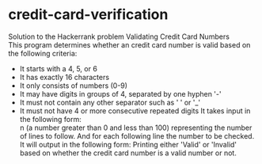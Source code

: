 # credit-card-verification
Solution to the Hackerrank problem Validating Credit Card Numbers  
This program determines whether an credit card number is valid based on the following criteria:
- It starts with a 4, 5, or 6 
- It has exactly 16 characters 
- It only consists of numbers (0-9)
- It may have digits in groups of 4, separated by one hyphen '-' 
- It must not contain any other separator such as ' ' or '_'
- It must not have 4 or more consecutive repeated digits
It takes input in the following form:  
n (a number greater than 0 and less than 100) representing the number of lines to follow. 
And for each following line the number to be checked.  
It will output in the following form:
Printing either 'Valid' or 'Invalid' based on whether the credit card number is a valid number or not.
